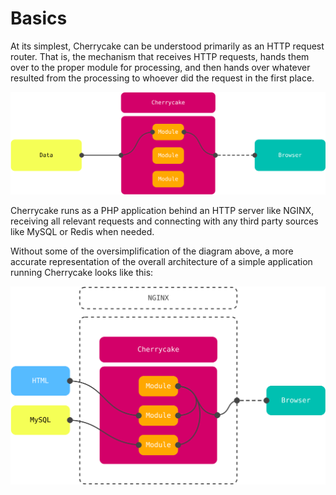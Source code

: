# Basics

At its simplest, Cherrycake can be understood primarily as an HTTP request router. That is, the mechanism that receives HTTP requests, hands them over to the proper module for processing, and then hands over whatever resulted from the processing to whoever did the request in the first place.

![](../.gitbook/assets/cherrycakediagramroutersimple.svg)

Cherrycake runs as a PHP application behind an HTTP server like NGINX, receiving all relevant requests and connecting with any third party sources like MySQL or Redis when needed.

Without some of the oversimplification of the diagram above, a more accurate representation of the overall architecture of a simple application running Cherrycake looks like this:

![](../.gitbook/assets/cherrycakediagramserversimple.svg)

